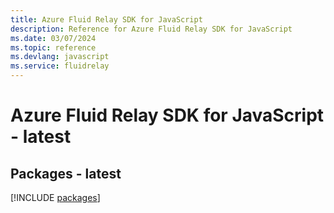 ```yaml
---
title: Azure Fluid Relay SDK for JavaScript
description: Reference for Azure Fluid Relay SDK for JavaScript
ms.date: 03/07/2024
ms.topic: reference
ms.devlang: javascript
ms.service: fluidrelay
---
```

# Azure Fluid Relay SDK for JavaScript - latest
## Packages - latest
[!INCLUDE [packages](fluid-relay-index.md)]